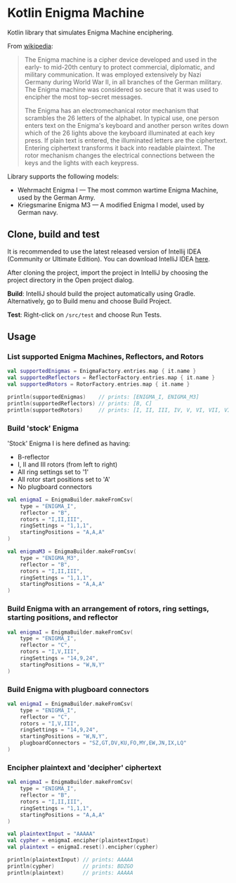 # Kotlin Enigma Machine
Kotlin library that simulates Enigma Machine enciphering.

From [wikipedia](https://en.wikipedia.org/wiki/Enigma_machine):
> The Enigma machine is a cipher device developed and used in the early- to mid-20th century to protect commercial,
> diplomatic, and military communication. It was employed extensively by Nazi Germany during World War II, in all
> branches of the German military. The Enigma machine was considered so secure that it was used to encipher the most
> top-secret messages.
>
> The Enigma has an electromechanical rotor mechanism that scrambles the 26 letters of the alphabet. In typical use,
> one person enters text on the Enigma's keyboard and another person writes down which of the 26 lights above the
> keyboard illuminated at each key press. If plain text is entered, the illuminated letters are the ciphertext.
> Entering ciphertext transforms it back into readable plaintext. The rotor mechanism changes the electrical
> connections between the keys and the lights with each keypress.

Library supports the following models:
* Wehrmacht Enigma I — The most common wartime Enigma Machine, used by the German Army.
* Kriegsmarine Enigma M3 — A modified Enigma I model, used by German navy.

## Clone, build and test
It is recommended to use the latest released version of Intellij IDEA (Community or Ultimate Edition).
You can download IntelliJ IDEA [here](https://www.jetbrains.com/idea/download).

After cloning the project, import the project in IntelliJ by choosing the project directory in the Open project dialog.

**Build**: IntelliJ should build the project automatically using Gradle.
Alternatively, go to Build menu and choose Build Project.

**Test**: Right-click on `/src/test` and choose Run Tests.

## Usage

### List supported Enigma Machines, Reflectors, and Rotors
```kotlin
val supportedEnigmas = EnigmaFactory.entries.map { it.name }
val supportedReflectors = ReflectorFactory.entries.map { it.name }
val supportedRotors = RotorFactory.entries.map { it.name }

println(supportedEnigmas)    // prints: [ENIGMA_I, ENIGMA_M3]
println(supportedReflectors) // prints: [B, C]
println(supportedRotors)     // prints: [I, II, III, IV, V, VI, VII, VIII]

```

### Build 'stock' Enigma
'Stock' Enigma I is here defined as having:
* B-reflector
* I, II and III rotors (from left to right)
* All ring settings set to '1'
* All rotor start positions set to 'A'
* No plugboard connectors

```kotlin
val enigmaI = EnigmaBuilder.makeFromCsv(
    type = "ENIGMA_I",
    reflector = "B",
    rotors = "I,II,III",
    ringSettings = "1,1,1",
    startingPositions = "A,A,A"
)

val enigmaM3 = EnigmaBuilder.makeFromCsv(
    type = "ENIGMA_M3",
    reflector = "B",
    rotors = "I,II,III",
    ringSettings = "1,1,1",
    startingPositions = "A,A,A"
)
```

### Build Enigma with an arrangement of rotors, ring settings, starting positions, and reflector
```kotlin
val enigmaI = EnigmaBuilder.makeFromCsv(
    type = "ENIGMA_I",
    reflector = "C",
    rotors = "I,V,III",
    ringSettings = "14,9,24",
    startingPositions = "W,N,Y"
)
```

### Build Enigma with plugboard connectors
```kotlin
val enigmaI = EnigmaBuilder.makeFromCsv(
    type = "ENIGMA_I",
    reflector = "C",
    rotors = "I,V,III",
    ringSettings = "14,9,24",
    startingPositions = "W,N,Y",
    plugboardConnectors = "SZ,GT,DV,KU,FO,MY,EW,JN,IX,LQ"
)
```

### Encipher plaintext and 'decipher' ciphertext
```kotlin
val enigmaI = EnigmaBuilder.makeFromCsv(
    type = "ENIGMA_I",
    reflector = "B",
    rotors = "I,II,III",
    ringSettings = "1,1,1",
    startingPositions = "A,A,A"
)

val plaintextInput = "AAAAA"
val cypher = enigmaI.encipher(plaintextInput)
val plaintext = enigmaI.reset().encipher(cypher)

println(plaintextInput) // prints: AAAAA
println(cypher)         // prints: BDZGO
println(plaintext)      // prints: AAAAA
```